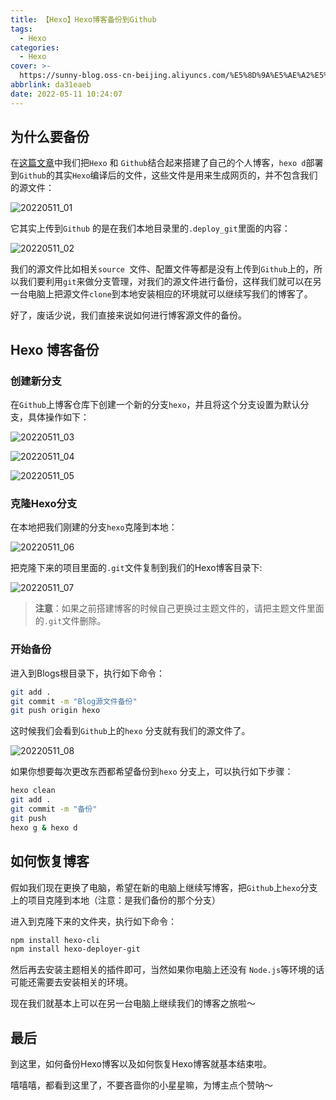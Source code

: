 ```yaml
---
title: 【Hexo】Hexo博客备份到Github
tags:
  - Hexo
categories:
  - Hexo
cover: >-
  https://sunny-blog.oss-cn-beijing.aliyuncs.com/%E5%8D%9A%E5%AE%A2%E5%B0%81%E9%9D%A2%E5%9B%BE%E6%96%87%E4%BB%B6/cover4.jpg
abbrlink: da31eaeb
date: 2022-05-11 10:24:07
---
```


## 为什么要备份

在[这篇文章](https://happycodersunny.github.io/2022/05/09/%E3%80%90Hexo%E3%80%91Mac%20OS%E4%B8%8A%E4%BD%BF%E7%94%A8Hexo%20+%20Github%E6%90%AD%E5%BB%BA%E5%8D%9A%E5%AE%A2%E6%95%99%E7%A8%8B/)中我们把`Hexo` 和 `Github`结合起来搭建了自己的个人博客，`hexo d`部署到`Github`的其实`Hexo`编译后的文件，这些文件是用来生成网页的，并不包含我们的源文件：

![20220511_01](https://sunny-blog.oss-cn-beijing.aliyuncs.com/20220511/20220511_01.png)



它其实上传到`Github` 的是在我们本地目录里的`.deploy_git`里面的内容：

![20220511_02](https://sunny-blog.oss-cn-beijing.aliyuncs.com/20220511/20220511_02.png)



我们的源文件比如相关`source `文件、配置文件等都是没有上传到`Github`上的，所以我们要利用`git`来做分支管理，对我们的源文件进行备份，这样我们就可以在另一台电脑上把源文件`clone`到本地安装相应的环境就可以继续写我们的博客了。



好了，废话少说，我们直接来说如何进行博客源文件的备份。

## Hexo 博客备份

### 创建新分支

在`Github`上博客仓库下创建一个新的分支`hexo`，并且将这个分支设置为默认分支，具体操作如下：

![20220511_03](https://sunny-blog.oss-cn-beijing.aliyuncs.com/20220511/20220511_03.png)

![20220511_04](https://sunny-blog.oss-cn-beijing.aliyuncs.com/20220511/20220511_04.png)

![20220511_05](https://sunny-blog.oss-cn-beijing.aliyuncs.com/20220511/20220511_05.png)

### 克隆Hexo分支

在本地把我们刚建的分支`hexo`克隆到本地：

![20220511_06](https://sunny-blog.oss-cn-beijing.aliyuncs.com/20220511/20220511_06.png)



把克隆下来的项目里面的`.git`文件复制到我们的Hexo博客目录下:

![20220511_07](https://sunny-blog.oss-cn-beijing.aliyuncs.com/20220511/20220511_07.png)

> **注意**：如果之前搭建博客的时候自己更换过主题文件的，请把主题文件里面的`.git`文件删除。

### 开始备份

进入到Blogs根目录下，执行如下命令：

```bash
git add .
git commit -m "Blog源文件备份"
git push origin hexo
```

这时候我们会看到`Github`上的`hexo` 分支就有我们的源文件了。

![20220511_08](https://sunny-blog.oss-cn-beijing.aliyuncs.com/20220511/20220511_08.png)



如果你想要每次更改东西都希望备份到`hexo` 分支上，可以执行如下步骤：

```bash
hexo clean
git add .
git commit -m "备份"
git push
hexo g & hexo d
```

## 如何恢复博客

假如我们现在更换了电脑，希望在新的电脑上继续写博客，把`Github`上`hexo`分支上的项目克隆到本地（注意：是我们备份的那个分支）

进入到克隆下来的文件夹，执行如下命令：

```bash
npm install hexo-cli
npm install hexo-deployer-git
```

然后再去安装主题相关的插件即可，当然如果你电脑上还没有 `Node.js`等环境的话可能还需要去安装相关的环境。



现在我们就基本上可以在另一台电脑上继续我们的博客之旅啦～

## 最后

到这里，如何备份Hexo博客以及如何恢复Hexo博客就基本结束啦。



嘻嘻嘻，都看到这里了，不要吝啬你的小星星嘛，为博主点个赞呐～